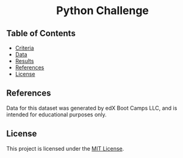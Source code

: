 <h1 align = "center"> Python Challenge </h1>


## Table of Contents

- [Criteria](#criteria)
- [Data](#data)
- [Results](#results)
- [References](#references)
- [License](#license)


## References

Data for this dataset was generated by edX Boot Camps LLC, and is intended for educational purposes only.

## License

This project is licensed under the [MIT License](https://github.com/Yukitoshi12345/Python-Challenge/blob/main/LICENSE).
